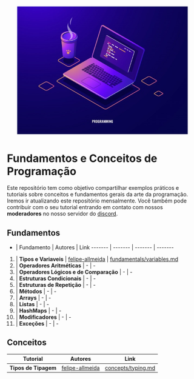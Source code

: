 <h1 align="center">
  <img src="/Images/concepts.jpg" alt="Concepts" width="450px" />
</h1>

# Fundamentos e Conceitos de Programação

Este repositório tem como objetivo compartilhar exemplos práticos e tutoriais sobre conceitos e fundamentos gerais da arte da programação.
Iremos ir atualizando este repositório mensalmente. Você também pode contribuir com o seu tutorial entrando em contato com nossos **moderadores** no nosso servidor do [discord](https://discord.gg/FvkzVcr).
<br>

## Fundamentos


- | Fundamento | Autores | Link
------- | ------- | ------- | -------
1. | **Tipos e Variaveis** | [felipe-allmeida](https://github.com/felipe-allmeida) | [fundamentals/variables.md](https://github.com/Pampa-Devs/concepts/blob/master/Fundamentals/variables.md)
2. | **Operadores Aritméticas** | - | -
3. | **Operadores Lógicos e de Comparação** | - | -
4. | **Estruturas Condicionais** | - | -
5. | **Estruturas de Repetição** | - | -
6. | **Métodos** | - | -
7. | **Arrays** | - | -
8. | **Listas** | - | -
9. | **HashMaps** | - | -
10. | **Modificadores** | - | -
11. | **Exceções** | - | -

## Conceitos

Tutorial | Autores | Link
------- | ------- | -------
**Tipos de Tipagem** | [felipe-allmeida](https://github.com/felipe-allmeida) | [concepts/typing.md](https://github.com/Pampa-Devs/concepts/blob/master/Concepts/typing.md)
